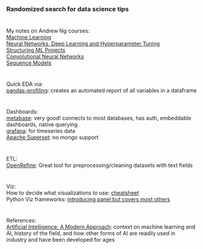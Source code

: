 ### Randomized search for data science tips
#
My notes on Andrew Ng courses:  
[Machine Learning](ml.md)  
[Neural Networks, Deep Learning and Hyperparameter Tuning](deep_learning_tuning.md)  
[Structuring ML Projects](ml_projects.md)  
[Convolutional Neural Networks](cnn.md)  
[Sequence Models](sequences.md)
#
Quick EDA via:  
[pandas-profiling](https://nbviewer.jupyter.org/github/JosPolfliet/pandas-profiling/blob/master/examples/meteorites.ipynb): creates an automated report of all variables in a dataframe  
#
Dashboards:  
[metabase](https://www.metabase.com/): very good! connects to most databases, has auth, embeddable dashboards, native querying  
[grafana](https://grafana.com/): for timeseries data  
[Apache Superset](https://superset.incubator.apache.org/index.html): no mongo support  
#
ETL:  
[OpenRefine](https://github.com/OpenRefine/OpenRefine/wiki/Documentation-For-Users): Great tool for preprocessing/cleaning datasets with text fields
#
Viz:  
How to decide what visualizations to use: [cheatsheet](./Franconeri_ExperCeptionDotNet_ChartChooser.pdf)  
Python Viz frameworks: [introducing panel but covers most others](https://medium.com/@philipp.jfr/panel-announcement-2107c2b15f52)
#
References:  
[Artificial Intelligence: A Modern Approach](http://aima.cs.berkeley.edu/): context on machine learning and AI, history of the field, and how other forms of AI are readily used in industry and have been developed for ages  
